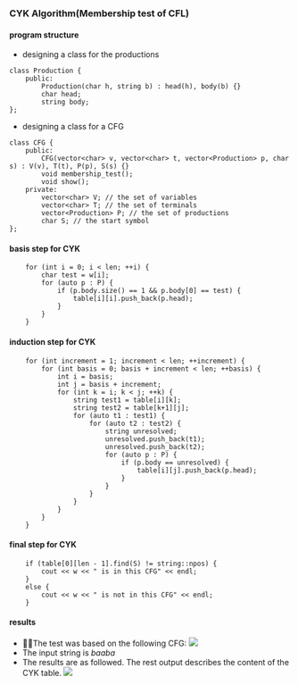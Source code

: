 ### CYK Algorithm(Membership test of CFL)
#### program structure
- designing a class for the productions
```
class Production {
    public:
        Production(char h, string b) : head(h), body(b) {}
        char head;
        string body;
};
```
- designing a class for a CFG
```
class CFG {
    public:
        CFG(vector<char> v, vector<char> t, vector<Production> p, char s) : V(v), T(t), P(p), S(s) {}
        void membership_test();
        void show();
    private:
        vector<char> V; // the set of variables
        vector<char> T; // the set of terminals
        vector<Production> P; // the set of productions
        char S; // the start symbol
};
```
#### basis step for CYK
```
    for (int i = 0; i < len; ++i) {
        char test = w[i];
        for (auto p : P) {
            if (p.body.size() == 1 && p.body[0] == test) {
                table[i][i].push_back(p.head);
            }
        }
    }
```
#### induction step for CYK
```
    for (int increment = 1; increment < len; ++increment) {
        for (int basis = 0; basis + increment < len; ++basis) {
            int i = basis;
            int j = basis + increment;
            for (int k = i; k < j; ++k) {
                string test1 = table[i][k];
                string test2 = table[k+1][j];
                for (auto t1 : test1) {
                    for (auto t2 : test2) {
                        string unresolved;
                        unresolved.push_back(t1);
                        unresolved.push_back(t2);
                        for (auto p : P) {
                            if (p.body == unresolved) {
                                table[i][j].push_back(p.head);
                            }
                        }
                    }
                }
            }
        }
    }
```
#### final step for CYK
```
    if (table[0][len - 1].find(S) != string::npos) {
        cout << w << " is in this CFG" << endl;
    }
    else {
        cout << w << " is not in this CFG" << endl;
    }
```
#### results
- The test was based on the following CFG:
![](1.PNG)
- The input string is *baaba*
- The results are as followed. The rest output describes the content of the CYK table.
![](2.PNG)